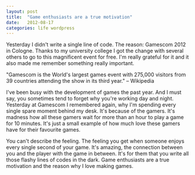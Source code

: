 ```yaml
---
layout: post
title:  "Game enthusiasts are a true motivation"
date:   2012-08-17
categories: life wordpress
---
```


Yesterday I didn't write a single line of code. The reason: Gamescom 2012 in Cologne. Thanks to my university college I got the change with several others to go to this magnificent event for free. I'm really grateful for it and it also made me remember something really important.

"Gamescom is the World's largest games event with 275,000 visitors from 39 countries attending the show in its third year." – Wikipedia

I've been busy with the development of games the past year. And I must say, you sometimes tend to forget why you're working day and night. Yesterday at Gamescom I remembered again, why I'm spending every single spare moment behind my desk. It's because of the gamers. It's madness how all these gamers wait for more than an hour to play a game for 10 minutes. It's just a small example of how much love these gamers have for their favourite games.

You can't describe the feeling. The feeling you get when someone enjoys every single second of your game. It's amazing, the connection between you and the player with the game in between. It's for them that you write all those flashy lines of codes in the dark. Game enthusiasts are a true motivation and the reason why I love making games.

